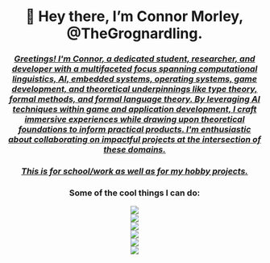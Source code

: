 <h1 align = "center"><b>
  👋 Hey there, I’m Connor Morley, @TheGrognardling.
  </b></h1>
  <h3 align = "center"><u><i>
Greetings! I'm Connor, a dedicated student, researcher, and developer with a multifaceted focus spanning computational linguistics, AI, embedded systems, operating systems, game development, and theoretical underpinnings like type theory, formal methods, and formal language theory. By leveraging AI techniques within game and application development, I craft immersive experiences while drawing upon theoretical foundations to inform practical products. I'm enthusiastic about collaborating on impactful projects at the intersection of these domains.
  </u></i></h3>
  <h3 align = "center"><u><i>
  This is for school/work as well as for my hobby projects.
  </u></i></h3>
  <h3 align = "center">
  Some of the cool things I can do:
  </h3>
<p align = "center">
  <a href="https://skillicons.dev">
    <img src="https://skillicons.dev/icons?i=powershell,bash,git,emacs,vim,neovim,vscode,vscodium,eclipse,latex,markdown"/>
    <br>
    <img src="https://skillicons.dev/icons?i=discord,bots,docker,github,gitlab,replit,stackoverflow"/> 
    <br>
    <img src="https://skillicons.dev/icons?i=python,r,lua,processing,java,c,cpp,rust,zig,haskell,matlab,solidity"/> 
    <br>
    <img src="https://skillicons.dev/icons?i=gradle,qt,flask,pytorch,tensorflow,sklearn"/> 
    <br>
    <img src="https://skillicons.dev/icons?i=html,css,wordpress,nginx,nodejs,javascript,react,php,mysql,sqlite"/>
    <br>
    <img src="https://skillicons.dev/icons?i=windows,linux,arch,nix,raspberrypi,bsd,plan9"/>
  </a>
</p>
